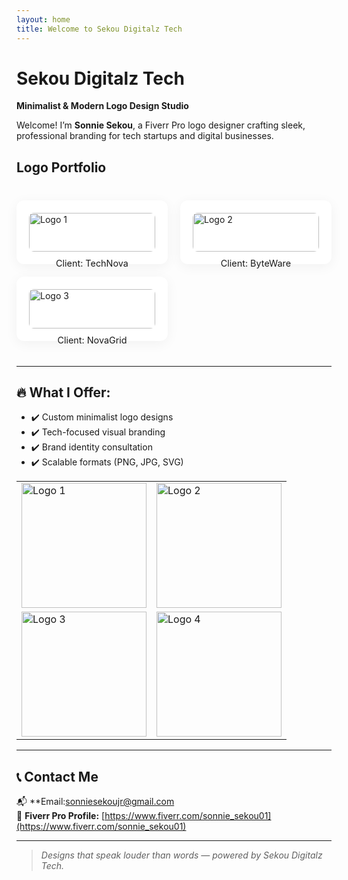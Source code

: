 ```yaml
---
layout: home
title: Welcome to Sekou Digitalz Tech
---
```


# Sekou Digitalz Tech  
**Minimalist & Modern Logo Design Studio**

Welcome! I’m **Sonnie Sekou**, a Fiverr Pro logo designer crafting sleek, professional branding for tech startups and digital businesses.
## Logo Portfolio


<div style="display: grid; grid-template-columns: repeat(auto-fit, minmax(200px, 1fr)); gap: 20px; max-width: 1000px; margin: 40px auto;">

  <!-- Logo 1 -->
  <div style="background: white; padding: 20px; border-radius: 12px; box-shadow: 0 4px 20px rgba(0,0,0,0.05);">
    <img src="assets/logo1.png" alt="Logo 1" style="width: 100%; height: auto; border-radius: 8px;">
    <p style="text-align: center; margin-top: 10px; font-size: 0.9rem;">Client: TechNova</p>
  </div>

  <!-- Logo 2 -->
  <div style="background: white; padding: 20px; border-radius: 12px; box-shadow: 0 4px 20px rgba(0,0,0,0.05);">
    <img src="assets/logo2.png" alt="Logo 2" style="width: 100%; height: auto; border-radius: 8px;">
    <p style="text-align: center; margin-top: 10px; font-size: 0.9rem;">Client: ByteWare</p>
  </div>

  <!-- Logo 3 -->
  <div style="background: white; padding: 20px; border-radius: 12px; box-shadow: 0 4px 20px rgba(0,0,0,0.05);">
    <img src="assets/logo3.png" alt="Logo 3" style="width: 100%; height: auto; border-radius: 8px;">
    <p style="text-align: center; margin-top: 10px; font-size: 0.9rem;">Client: NovaGrid</p>
  </div>

</div>


---

## 🔥 What I Offer:
- ✔️ Custom minimalist logo designs  
- ✔️ Tech-focused visual branding  
- ✔️ Brand identity consultation  
- ✔️ Scalable formats (PNG, JPG, SVG)



<table>
  <tr>
    <td><img src="assets/logos/sonnie-logo.jpg" alt="Logo 1" width="200"/></td>
    <td><img src="assets/logos/sonnie-logo-2.jpg" alt="Logo 2" width="200"/></td>
  </tr>
  <tr>
    <td><img src="assets/logos/sonnie-logo.png" alt="Logo 3" width="200"/></td>
    <td><img src="assets/logos/sonnie-logo-2.png" alt="Logo 4" width="200"/></td>
  </tr>
</table>

</div>



---

## 📞 Contact Me

📬 **Email:sonniesekoujr@gmail.com  
💼 **Fiverr Pro Profile:** [https://www.fiverr.com/sonnie_sekou01](https://www.fiverr.com/sonnie_sekou01)

---

> _Designs that speak louder than words — powered by Sekou Digitalz Tech._
